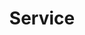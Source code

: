 ---
title: "Service"
description: "A service that is provided by LBH"
tags: entities
layout: entities_js
relationships: 
    - entity: resident
      relationship: "consumed by"
---